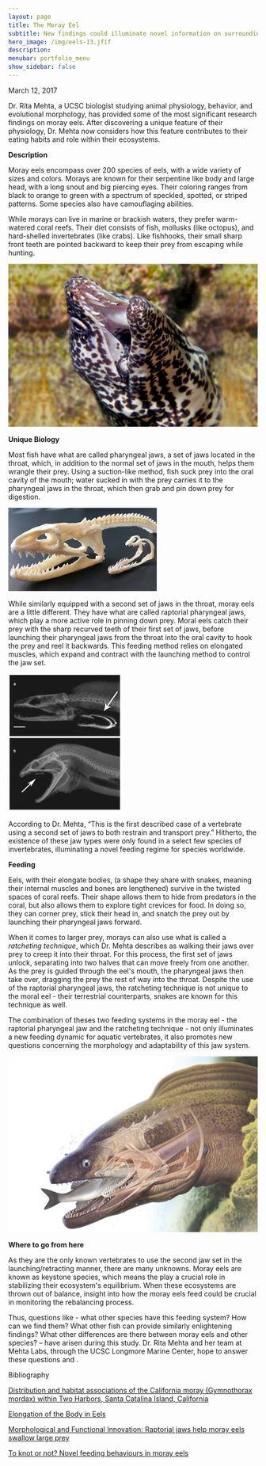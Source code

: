 ```yaml
---
layout: page
title: The Moray Eel
subtitle: New findings could illuminate novel information on surrounding ecosystems
hero_image: /img/eels-13.jfif
description: 
menubar: portfolio_menu
show_sidebar: false    	
---
```


March 12, 2017



Dr. Rita Mehta, a UCSC biologist studying animal physiology, behavior, and evolutional morphology, has provided some of the most significant research findings on moray eels. After discovering a unique feature of their physiology, Dr. Mehta now considers how this feature contributes to their eating habits and role within their ecosystems.

**Description**

Moray eels encompass over 200 species of eels, with a wide variety of sizes and colors. Morays are known for their serpentine like body and large head, with a long snout and big piercing eyes. Their coloring ranges from black to orange to green with a spectrum of speckled, spotted, or striped patterns. Some species also have camouflaging abilities. 

While morays can live in marine or brackish waters, they prefer warm-watered coral reefs. Their diet consists of fish, mollusks (like octopus), and hard-shelled invertebrates (like crabs). Like fishhooks, their small sharp front teeth are pointed backward to keep their prey from escaping while hunting. 

![](/img/eels-2-3.jpg)

**Unique Biology**

Most fish have what are called pharyngeal jaws, a set of jaws located in the throat, which, in addition to the normal set of jaws in the mouth, helps them wrangle their prey. Using a suction-like method, fish suck prey into the oral cavity of the mouth; water sucked in with the prey carries it to the pharyngeal jaws in the throat, which then grab and pin down prey for digestion.

![](/img/eels-2-2.jfif)

While similarly equipped with a second set of jaws in the throat, moray eels are a little different. They have what are called raptorial pharyngeal jaws, which play a more active role in pinning down prey. Moral eels catch their prey with the sharp recurved teeth of their first set of jaws, before launching their pharyngeal jaws from the throat into the oral cavity to hook the prey and reel it backwards. This feeding method relies on elongated muscles, which expand and contract with the launching method to control the jaw set. 

![](/img/moray-eel-jaw.jpg)

According to Dr. Mehta, “This is the first described case of a vertebrate using a second set of jaws to both restrain and transport prey.” Hitherto, the existence of these jaw types were only found in a select few species of invertebrates, illuminating a novel feeding regime for species worldwide.

**Feeding**

Eels, with their elongate bodies, (a shape they share with snakes, meaning their internal muscles and bones are lengthened) survive in the twisted spaces of coral reefs. Their shape allows them to hide from predators in the coral, but also allows them to explore tight crevices for food. In doing so, they can corner prey, stick their head in, and snatch the prey out by launching their pharyngeal jaws forward. 

When it comes to larger prey, morays can also use what is called a *ratcheting technique*, which Dr. Mehta describes as walking their jaws over prey to creep it into their throat. For this process, the first set of jaws unlock, separating into two halves that can move freely from one another. As the prey is guided through the eel's mouth, the pharyngeal jaws then take over, dragging the prey the rest of way into the throat. Despite the use of the raptorial pharyngeal jaws, the ratcheting technique is not unique to the moral eel - their terrestrial counterparts, snakes are known for this technique as well.

The combination of theses two feeding systems in the moray eel - the raptorial pharyngeal jaw and the ratcheting technique - not only illuminates a new feeding dynamic for aquatic vertebrates, it also promotes new questions concerning the morphology and adaptability of this jaw system.

![](/img/eels-2.jpg)

**Where to go from here**

As they are the only known vertebrates to use the second jaw set in the launching/retracting manner, there are many unknowns. Moray eels are known as keystone species, which means the play a crucial role in stabilizing their ecosystem's equilibrium. When these ecosystems are thrown out of balance, insight into how the moray eels feed could be crucial in monitoring the rebalancing process.

Thus, questions like - what other species have this feeding system? How can we find them? What other fish can provide similarly enlightening findings? What other differences are there between moray eels and other species? – have arisen during this study. Dr. Rita Mehta and her team at Mehta Labs, through the UCSC Longmore Marine Center, hope to answer these questions and .



Bibliography

[Distribution and habitat associations of the California moray (Gymnothorax mordax) within Two Harbors, Santa Catalina Island, California](https://drive.google.com/file/d/1dSMdC9YGNQn0lxNaBf4K3LQVBKbF-T2x/view?usp=sharing)

[Elongation of the Body in Eels](https://mehta.eeb.ucsc.edu/wp-content/uploads/2013/11/Mehta-et-al-2010.pdf)

[Morphological and Functional Innovation: Raptorial jaws help moray eels swallow large prey](https://mehta.eeb.ucsc.edu/researchtopics/research/)

[To knot or not? Novel feeding behaviours in moray eels](https://mehta.eeb.ucsc.edu/wp-content/uploads/2016/03/Barley2015MarineBiodiversity.pdf)





